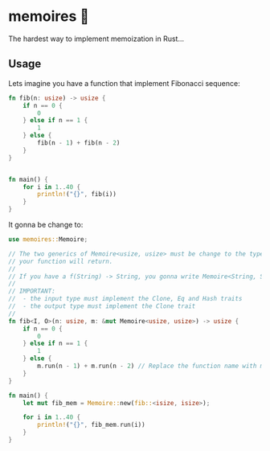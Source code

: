 # memoires 🧠

The hardest way to implement memoization in Rust...

## Usage

Lets imagine you have a function that implement Fibonacci sequence:

```rust
fn fib(n: usize) -> usize {
    if n == 0 {
        0
    } else if n == 1 {
        1
    } else {
        fib(n - 1) + fib(n - 2)
    }
}


fn main() {
    for i in 1..40 {
        println!("{}", fib(i))
    }
}
```

It gonna be change to:

```rust
use memoires::Memoire;

// The two generics of Memoire<usize, usize> must be change to the types
// your function will return.
//
// If you have a f(String) -> String, you gonna write Memoire<String, String>.
//
// IMPORTANT: 
//  - the input type must implement the Clone, Eq and Hash traits
//  - the output type must implement the Clone trait
//
fn fib<I, O>(n: usize, m: &mut Memoire<usize, usize>) -> usize {
    if n == 0 {
        0
    } else if n == 1 {
        1
    } else {
        m.run(n - 1) + m.run(n - 2) // Replace the function name with m.run
    }
}

fn main() {
    let mut fib_mem = Memoire::new(fib::<isize, isize>);

    for i in 1..40 {
        println!("{}", fib_mem.run(i))
    }
}
```